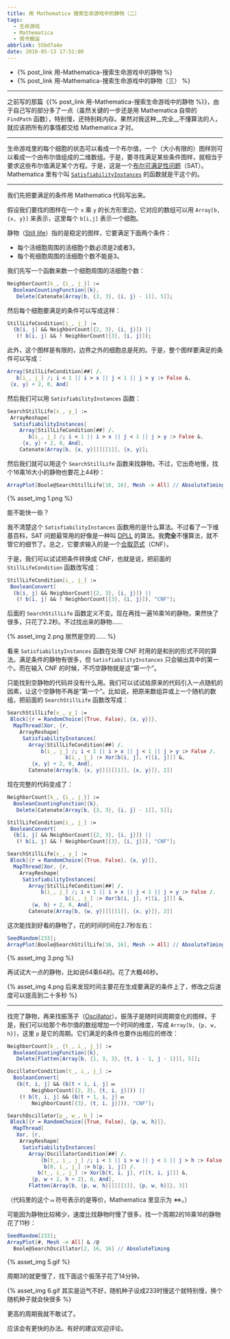 ```yaml
---
title: 用 Mathematica 搜索生命游戏中的静物（二）
tags:
  - 生命游戏
  - Mathematica
  - 简书搬运
abbrlink: 55bd7a4e
date: 2018-05-13 17:51:00
---
```


* {% post_link 用-Mathematica-搜索生命游戏中的静物 %}
* {% post_link 用-Mathematica-搜索生命游戏中的静物（三） %}

---

之前写的那篇《{% post_link 用-Mathematica-搜索生命游戏中的静物 %}》，由于自己写的部分多了一点（虽然关键的一步还是用 Mathematica 自带的 `FindPath` 函数），特别慢，还特别耗内存。果然对我这种__完全__不懂算法的人，就应该把所有的事情都交给 Mathematica 才对。

---

生命游戏里的每个细胞的状态可以看成一个布尔值，一个（大小有限的）图样则可以看成一个由布尔值组成的二维数组。于是，要寻找满足某些条件图样，就相当于要求这些布尔值满足某个方程。于是，这是一个[布尔可满足性问题](https://en.wikipedia.org/wiki/Boolean_satisfiability_problem)（SAT）。Mathematica 里有个叫 [`SatisfiabilityInstances`](http://reference.wolfram.com/language/ref/SatisfiabilityInstances.html) 的函数就是干这个的。


<!-- more -->

---

我们先把要满足的条件用 Mathematica 代码写出来。

假设我们要找的图样在一个 `x` 乘 `y` 的长方形里边，它对应的数组可以用 `Array[b, {x, y}]` 来表示，这里每个 `b[i,j]` 表示一个细胞。

静物（[Still life](http://conwaylife.com/wiki/Still_life)）指的是稳定的图样，它要满足下面两个条件：

*   每个活细胞周围的活细胞个数必须是2或者3，
*   每个死细胞周围的活细胞个数不能是3。

我们先写一个函数来数一个细胞周围的活细胞个数：

```mathematica
NeighborCount[k_, {i_, j_}] :=
  BooleanCountingFunction[{k},
   Delete[Catenate[Array[b, {3, 3}, {i, j} - 1]], 5]];
```

然后每个细胞要满足的条件可以写成这样：

```mathematica
StillLifeCondition[i_, j_] :=
  (b[i, j] && NeighborCount[{2, 3}, {i, j}]) ||
   (! b[i, j] && ! NeighborCount[{3}, {i, j}]);
```

此外，这个图样是有限的，边界之外的细胞总是死的。于是，整个图样要满足的条件可以写成：

```mathematica
Array[StillLifeCondition[##] /.
   b[i_, j_] /; i < 1 || i > x || j < 1 || j > y :> False &,
 {x, y} + 2, 0, And]
```

然后我们可以用 `SatisfiabilityInstances` 函数：

```mathematica
SearchStillLife[x_, y_] :=
 ArrayReshape[
  SatisfiabilityInstances[
    Array[StillLifeCondition[##] /.
       b[i_, j_] /; i < 1 || i > x || j < 1 || j > y :> False &,
     {x, y} + 2, 0, And],
    Catenate[Array[b, {x, y}]]][[1]], {x, y}];
```

然后我们就可以用这个 `SearchStillLife` 函数来找静物。不过，它出奇地慢，找个16乘16大小的静物也要花上44秒：

```mathematica
ArrayPlot[Boole@SearchStillLife[16, 16], Mesh -> All] // AbsoluteTiming
```

{% asset_img 1.png %}

能不能快一些？

我不清楚这个 `SatisfiabilityInstances` 函数用的是什么算法。不过看了一下维基百科，SAT 问题最常用的好像是一种叫 [DPLL](https://en.wikipedia.org/wiki/DPLL_algorithm) 的算法。我**完全**不懂算法，就不管它的细节了。总之，它要求输入的是一个[合取范式](https://en.wikipedia.org/wiki/Conjunctive_normal_form)（CNF）。

于是，我们可以试试把条件转换成 CNF，也就是说，把前面的 `StillLifeCondition` 函数改写成：

```mathematica
StillLifeCondition[i_, j_] :=
 BooleanConvert[
  (b[i, j] && NeighborCount[{2, 3}, {i, j}]) ||
   (! b[i, j] && ! NeighborCount[{3}, {i, j}]), "CNF"];
```

后面的 `SearchStillLife` 函数定义不变。现在再找一遍16乘16的静物，果然快了很多，只花了2.2秒。不过找出来的静物……

{% asset_img 2.png 居然是空的…… %}

看来 `SatisfiabilityInstances` 函数在处理 CNF 时用的是和别的形式不同的算法。满足条件的静物有很多，但 `SatisfiabilityInstances` 只会输出其中的第一个。而在输入 CNF 的时候，不巧空静物就是这“第一个”。

只能找到空静物的代码并没有什么用。我们可以试试给原来的代码引入一点随机的因素，让这个空静物不再是“第一个”。比如说，把原来数组异或上一个随机的数组，把前面的 `SearchStillLife` 函数改写成：

```mathematica
SearchStillLife[x_, y_] := 
 Block[{r = RandomChoice[{True, False}, {x, y}]},
  MapThread[Xor, {r,
    ArrayReshape[
     SatisfiabilityInstances[
       Array[StillLifeCondition[##] /. 
           b[i_, j_] /; i < 1 || i > x || j < 1 || j > y :> False /.
                   b[i_, j_] :> Xor[b[i, j], r[[i, j]]] &,
        {x, y} + 2, 0, And],
       Catenate[Array[b, {x, y}]]][[1]], {x, y}]}, 2]]
```

现在完整的代码变成了：

```mathematica
NeighborCount[k_, {i_, j_}] :=
  BooleanCountingFunction[{k},
   Delete[Catenate[Array[b, {3, 3}, {i, j} - 1]], 5]];

StillLifeCondition[i_, j_] :=
 BooleanConvert[
  (b[i, j] && NeighborCount[{2, 3}, {i, j}]) ||
   (! b[i, j] && ! NeighborCount[{3}, {i, j}]), "CNF"];

SearchStillLife[x_, y_] := 
 Block[{r = RandomChoice[{True, False}, {x, y}]},
  MapThread[Xor, {r,
    ArrayReshape[
     SatisfiabilityInstances[
       Array[StillLifeCondition[##] /. 
           b[i_, j_] /; i < 1 || i > x || j < 1 || j > y :> False /.
                   b[i_, j_] :> Xor[b[i, j], r[[i, j]]] &,
        {w, h} + 2, 0, And],
       Catenate[Array[b, {w, y}]]][[1]], {x, y}]}, 2]]
```

这次能找到好看的静物了，花的时间时间在2.7秒左右：

```mathematica
SeedRandom[233];
ArrayPlot[Boole@SearchStillLife[16, 16], Mesh -> All] // AbsoluteTiming
```

{% asset_img 3.png %}

再试试大一点的静物，比如说64乘64的。花了大概46秒。

{% asset_img 4.png 后来发现时间主要花在生成要满足的条件上了，修改之后速度可以提高到二十多秒 %}

---

找完了静物，再来找振荡子（[Oscillator](http://conwaylife.com/wiki/Oscillator)）。振荡子是随时间周期变化的图样。于是，我们可以给那个布尔值的数组增加一个时间的维度，写成 `Array[b, {p, w, h}]`，这里 `p` 是它的周期。它们满足的条件也要作出相应的修改：

```mathematica
NeighborCount[k_, {t_, i_, j_}] := 
  BooleanCountingFunction[{k}, 
   Delete[Flatten[Array[b, {1, 3, 3}, {t, i - 1, j - 1}]], 5]];

OscillatorCondition[t_, i_, j_] := 
  BooleanConvert[
   (b[t, i, j] && (b[t + 1, i, j] ⧦ 
        NeighborCount[{2, 3}, {t, i, j}])) ||
    (! b[t, i, j] && (b[t + 1, i, j] ⧦ 
        NeighborCount[{3}, {t, i, j}])), "CNF"];

SearchOscillator[p_, w_, h_] :=
 Block[{r = RandomChoice[{True, False}, {p, w, h}]},
  MapThread[
   Xor, {r, 
    ArrayReshape[
     SatisfiabilityInstances[
       Array[OscillatorCondition[##] /.
           {b[t_, i_, j_] /; i < 1 || i > w || j < 1 || j > h :> False, 
            b[0, i_, j_] :> b[p, i, j]} /.
          b[t_, i_, j_] :> Xor[b[t, i, j], r[[t, i, j]]] &,
        {p, w + 2, h + 2}, 0, And],
       Flatten[Array[b, {p, w, h}]]][[1]], {p, w, h}]}, 3]]
```

（代码里的这个 `⧦` 符号表示的是等价，Mathematica 里显示为 ⇔。）

可能因为静物比较稀少，速度比找静物时慢了很多，找一个周期2的16乘16的静物花了11秒：

```mathematica
SeedRandom[233];
ArrayPlot[#, Mesh -> All] & /@ 
  Boole@SearchOscillator[2, 16, 16] // AbsoluteTiming
```

{% asset_img 5.gif %}

周期3的就更慢了，找下面这个振荡子花了14分钟。

{% asset_img 6.gif 其实是运气不好，随机种子设成233时搜这个就特别慢，换个随机种子就会快很多 %}

更高的周期我就不敢试了。

应该会有更快的办法。有好的建议欢迎评论。
